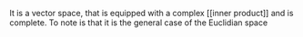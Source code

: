 It is a vector space, that is equipped with a complex [[inner product]] and is complete. To note is that it is the general case of the Euclidian space